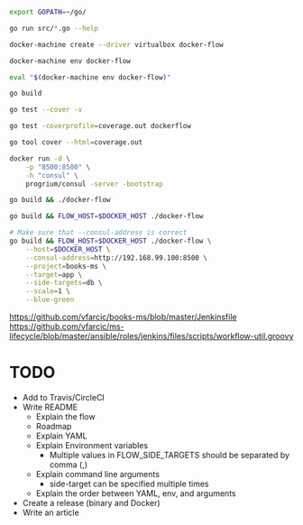 ```bash
export GOPATH=~/go/

go run src/*.go --help

docker-machine create --driver virtualbox docker-flow

docker-machine env docker-flow

eval "$(docker-machine env docker-flow)"

go build

go test --cover -v

go test -coverprofile=coverage.out dockerflow

go tool cover --html=coverage.out

docker run -d \
    -p "8500:8500" \
    -h "consul" \
    progrium/consul -server -bootstrap

go build && ./docker-flow

go build && FLOW_HOST=$DOCKER_HOST ./docker-flow

# Make sure that --consul-address is correct
go build && FLOW_HOST=$DOCKER_HOST ./docker-flow \
    --host=$DOCKER_HOST \
    --consul-address=http://192.168.99.100:8500 \
    --project=books-ms \
    --target=app \
    --side-targets=db \
    --scale=1 \
    --blue-green
```

https://github.com/vfarcic/books-ms/blob/master/Jenkinsfile
https://github.com/vfarcic/ms-lifecycle/blob/master/ansible/roles/jenkins/files/scripts/workflow-util.groovy

TODO
====

* Add to Travis/CircleCI
* Write README
  * Explain the flow
  * Roadmap
  * Explain YAML
  * Explain Environment variables
    * Multiple values in FLOW_SIDE_TARGETS should be separated by comma (,)
  * Explain command line arguments
    * side-target can be specified multiple times
  * Explain the order between YAML, env, and arguments
* Create a release (binary and Docker)
* Write an article
